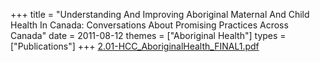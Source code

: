 +++
title = "Understanding And Improving Aboriginal Maternal And Child Health In Canada: Conversations About Promising Practices Across Canada"
date = 2011-08-12
themes = ["Aboriginal Health"]
types = ["Publications"]
+++
[2.01-HCC\_AboriginalHealth\_FINAL1.pdf](/files/2.01-HCC_AboriginalHealth_FINAL1.pdf)
